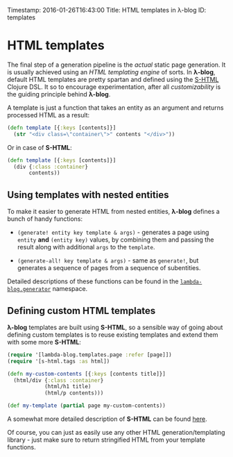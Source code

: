 Timestamp: 2016-01-26T16:43:00
Title: HTML templates in λ-blog
ID: templates

# HTML templates

The final step of a generation pipeline is the *actual* static page generation. It is usually achieved using an *HTML templating engine* of sorts. In **λ-blog**, default HTML templates are pretty spartan and defined using the [S-HTML](https://github.com/Idorobots/s-html) Clojure DSL. It so to encourage experimentation, after all *customizability* is the guiding principle behind **λ-blog**.

A template is just a function that takes an entity as an argument and returns processed HTML as a result:

```clojure
(defn template [{:keys [contents]}]
  (str "<div class=\"container\">" contents "</div>"))
```

Or in case of **S-HTML**:

```clojure
(defn template [{:keys [contents]}]
  (div {:class :container}
       contents))
```

## Using templates with nested entities

To make it easier to generate HTML from nested entities, **λ-blog** defines a bunch of handy functions:

- `(generate! entity key template & args)` - generates a page using `entity` **and** `(entity key)` values, by combining them and passing the result along with additional `args` to the `template`.

- `(generate-all! key template & args)` - same as `generate!`, but generates a sequence of pages from a sequence of subentities.

Detailed descriptions of these functions can be found in the [`lambda-blog.generator`](https://idorobots.github.io/lambda-blog/api/lambda-blog.generator.html) namespace.

## Defining custom HTML templates

**λ-blog** templates are built using **S-HTML**, so a sensible way of going about defining custom templates is to reuse existing templates and extend them with some more **S-HTML**:

```clojure
(require '[lambda-blog.templates.page :refer [page]])
(require '[s-html.tags :as html])

(defn my-custom-contents [{:keys [contents title]}]
  (html/div {:class :container}
            (html/h1 title)
            (html/p contents)))

(def my-template (partial page my-custom-contents))
```
A somewhat more detailed description of **S-HTML** can be found [here](https://github.com/Idorobots/s-html).

Of course, you can just as easily use any other HTML generation/templating library - just make sure to return stringified HTML from your template functions.
